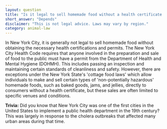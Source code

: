 ```yaml
---
layout: question
title: "Is it legal to sell homemade food without a health certificate in New York City?"
short_answer: "Depends"
disclaimer: "This is not legal advice. Laws may vary by region."
category: animal-law
---
```

In New York City, it is generally not legal to sell homemade food without obtaining the necessary health certifications and permits. The New York City Health Code requires that anyone involved in the preparation and sale of food to the public must have a permit from the Department of Health and Mental Hygiene (DOHMH). This includes passing an inspection and maintaining certain standards of cleanliness and safety. However, there are exceptions under the New York State's 'cottage food laws' which allow individuals to make and sell certain types of 'non-potentially hazardous' homemade foods, such as baked goods, jams, and jellies, directly to consumers without a health certificate, but these sales are often limited to specific venues and conditions.

**Trivia:** Did you know that New York City was one of the first cities in the United States to implement a public health department in the 19th century? This was largely in response to the cholera outbreaks that affected many urban areas during that time.
